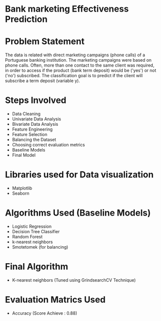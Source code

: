 # Bank marketing Effectiveness Prediction

# Problem Statement
The data is related with direct marketing campaigns (phone calls) of a Portuguese banking institution. The marketing campaigns were based on phone calls. Often, more than one contact to the same client was required, in order to access if the product (bank term deposit) would be ('yes') or not ('no') subscribed. The classification goal is to predict if the client will subscribe a term deposit (variable y).
# Steps Involved
*  Data Cleaning
*  Univariate Data Analysis
*  Bivariate Data Analysis
*  Feature Engineering
*  Feature Selection
*  Balancing the Dataset
*  Choosing correct evaluation metrics
*  Baseline Models
*  Final Model
# Libraries used for Data visualization
* Matplotlib
* Seaborn
# Algorithms Used (Baseline Models)
* Logistic Regression
* Decision Tree Classifier
* Random Forest
* k-nearest neighbors 
* Smotetomek (for balancing)
# Final Algorithm 
* K-nearest neighbors (Tuned using GrindsearchCV Technique)
# Evaluation Matrics Used 
* Accuracy (Score Achieve : 0.88)

